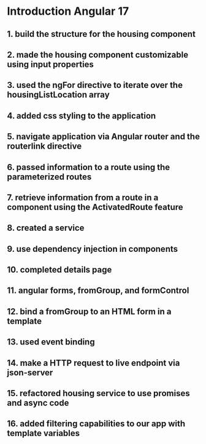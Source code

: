 # Introduction Angular 17

## 1. build the structure for the housing component
## 2. made the housing component customizable using input properties
## 3. used the ngFor directive to iterate over the housingListLocation array
## 4. added css styling to the application
## 5. navigate application via Angular router and the routerlink directive
## 6. passed information to a route using the parameterized routes
## 7. retrieve information from a route in a component using the ActivatedRoute feature
## 8. created a service
## 9. use dependency injection in components
## 10. completed details page
## 11. angular forms, fromGroup, and formControl
## 12. bind a fromGroup to an HTML form in a template
## 13. used event binding
## 14. make a HTTP request to live endpoint via json-server
## 15. refactored housing service to use promises and async code
## 16. added filtering capabilities to our app with template variables
